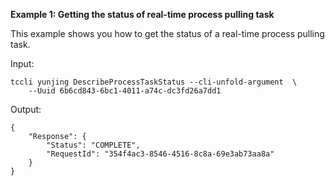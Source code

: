 **Example 1: Getting the status of real-time process pulling task**

This example shows you how to get the status of a real-time process pulling task.

Input: 

```
tccli yunjing DescribeProcessTaskStatus --cli-unfold-argument  \
    --Uuid 6b6cd843-6bc1-4011-a74c-dc3fd26a7dd1
```

Output: 
```
{
    "Response": {
        "Status": "COMPLETE",
        "RequestId": "354f4ac3-8546-4516-8c8a-69e3ab73aa8a"
    }
}
```

